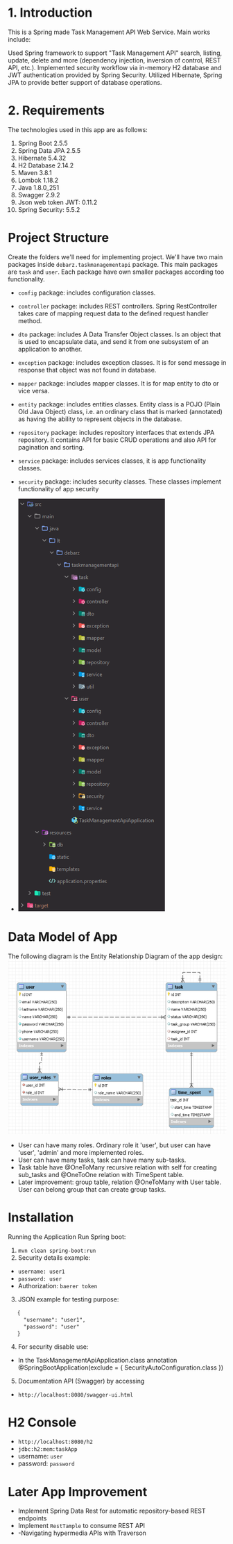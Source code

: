 # 1. Introduction
This is a Spring made Task Management API Web Service. Main works include:

Used Spring framework to support "Task Management API" search, listing, update, delete and more (dependency injection, inversion of control, REST API, etc.).
Implemented security workflow via in-memory H2 database and JWT authentication provided by Spring Security.
Utilized Hibernate, Spring JPA to provide better support of database operations.
# 2. Requirements
The technologies used in this app are as follows:

1. Spring Boot 2.5.5
2. Spring Data JPA 2.5.5
3. Hibernate 5.4.32
4. H2 Database 2.14.2
5. Maven 3.8.1
6. Lombok 1.18.2
7. Java 1.8.0_251
8. Swagger 2.9.2
9. Json web token JWT: 0.11.2
10. Spring Security: 5.5.2
# Project Structure
Create the folders we'll need for implementing project. We'll have two main packages inside `debarz.taskmanagementapi` package.
This main packages are `task` and `user`. Each package have  own smaller packages according too functionality.
- `config` package: includes configuration classes.
- `controller` package: includes REST controllers. Spring RestController takes care of mapping request data 
to the defined request handler method.
- `dto` package: includes A Data Transfer Object classes. Is an object that is used to encapsulate data, 
and send it from one subsystem of an application to another.
- `exception` package: includes exception classes. It is for send message in response that object was not found in database. 
- `mapper` package: includes mapper classes. It is for map entity to dto or vice versa.
- `entity` package: includes entities classes. Entity class is a POJO (Plain Old Java Object) class, i.e. an ordinary 
class that is marked (annotated) as having the ability to represent objects in the database.
- `repository` package: includes repository interfaces that extends JPA repository. it contains API 
for basic CRUD operations and also API for pagination and sorting.
- `service` package: includes services classes, it is app functionality classes.
- `security` package: includes security classes. These classes implement functionality of app security     
  
- ![img.png](img.png)

# Data Model of App
The following diagram is the Entity Relationship Diagram of the app design:
![img_1.png](img_1.png)
- User can have many roles. Ordinary role it 'user', but user can have 'user', 'admin' and more implemented roles.
- User can have many tasks, task can have many sub-tasks.
- Task table have @OneToMany recursive relation with self for creating sub_tasks and @OneToOne relation with TimeSpent table.
- Later improvement: group table, relation @OneToMany with User table. User can belong group that can create group tasks.

# Installation
Running the Application Run Spring boot:
1. `mvn clean spring-boot:run`
2. Security details example: 
- `username: user1`
- `password: user`
- Authorization: `baerer token`
3. JSON example for testing purpose:
```
   {
     "username": "user1",
     "password": "user"
   }
```
4. For security disable use:
- In the TaskManagementApiApplication.class annotation @SpringBootApplication(exclude = { SecurityAutoConfiguration.class }) 
5. Documentation API (Swagger) by accessing
- `http://localhost:8080/swagger-ui.html`
# H2 Console
- `http://localhost:8080/h2`  
- `jdbc:h2:mem:taskApp`
- username: `user`
- password: `password`
# Later App Improvement
- Implement Spring Data Rest for automatic repository-based REST endpoints
- Implement `RestTample` to consume REST API
- -Navigating hypermedia APIs with Traverson
